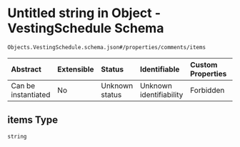 # Untitled string in Object - VestingSchedule Schema

```txt
Objects.VestingSchedule.schema.json#/properties/comments/items
```



| Abstract            | Extensible | Status         | Identifiable            | Custom Properties | Additional Properties | Access Restrictions | Defined In                                                                                        |
| :------------------ | :--------- | :------------- | :---------------------- | :---------------- | :-------------------- | :------------------ | :------------------------------------------------------------------------------------------------ |
| Can be instantiated | No         | Unknown status | Unknown identifiability | Forbidden         | Allowed               | none                | [VestingSchedule.schema.json*](../out/objects/VestingSchedule.schema.json "open original schema") |

## items Type

`string`
